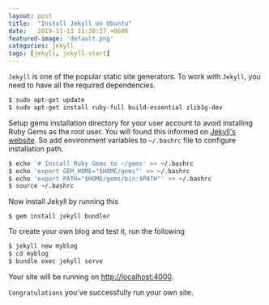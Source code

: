 ```yaml
---
layout: post
title:  "Install Jekyll on Ubuntu"
date:   2019-11-13 11:38:27 +0600
featured-image: 'default.png'
categories: jekyll
tags: [jekyll, jekyll-start]
---
```


`Jekyll` is one of the popular static site generators. To work with `Jekyll`, you need to have all the required dependencies.

```bash
$ sudo apt-get update
$ sudo apt-get install ruby-full build-essential zlib1g-dev
```

Setup gems installation directory for your user account to avoid installing Ruby Gems as the root user. You will found this informed on [Jekyll's website][jekyll-site]. So add environment variables to `~/.bashrc` file to configure installation path.

```bash
$ echo '# Install Ruby Gems to ~/gems' >> ~/.bashrc
$ echo 'export GEM_HOME="$HOME/gems"' >> ~/.bashrc
$ echo 'export PATH="$HOME/gems/bin:$PATH"' >> ~/.bashrc
$ source ~/.bashrc
```

Now install Jekyll by running this

```
$ gem install jekyll bundler
```

To create your own blog and test it, run the following

```bash
$ jekyll new myblog
$ cd myblog
$ bundle exec jekyll serve
```

Your site will be running on [http://localhost:4000][jekyll-link].

`Congratulations` you've successfully run your own site. <i class="far fa-grin"></i>

[jekyll-site]: https://jekyllrb.com/
[jekyll-link]: http://localhost:4000
